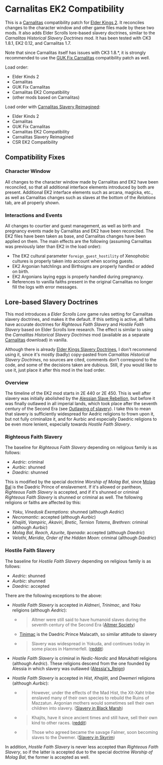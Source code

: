 # Carnalitas EK2 Compatibility

This is a [Carnalitas](https://www.loverslab.com/files/file/14207-carnalitas-unified-sex-mod-framework-for-ck3/) compatibility patch for [Elder Kings 2](https://steamcommunity.com/sharedfiles/filedetails/?id=2887120253). It reconciles changes to the character window and other game files made by these two mods. It also adds Elder Scrolls lore-based slavery doctrines, similar to the *Carnalitas Historical Slavery Doctrines* mod. It has been tested with CK3 1.8.1, EK2 0.12, and Carnalitas 1.7.

Note that since Carnalitas itself has issues with CK3 1.8.*, it is strongly recommended to use the [GUK Fix Carnalitas](https://www.loverslab.com/files/file/24787-guk_fix_carnzip/) compatibility patch as well.

Load order:

* Elder Kinds 2
* Carnalitas
* GUK Fix Carnalitas
* Carnalitas EK2 Compatibility
* (other mods based on Carnalitas)

Load order with [Carnalitas Slavery Reimagined](https://www.loverslab.com/topic/204734-mod-carnalitas-slavery-reimagined/):

* Elder Kinds 2
* Carnalitas
* GUK Fix Carnalitas
* Carnalitas EK2 Compatibility
* Carnalitas Slavery Reimagined
* CSR EK2 Compatibility

## Compatibility Fixes

### Character Window

All changes to the character window made by Carnalitas and EK2 have been reconciled, so that all additional interface elements introduced by both are present. Additional EK2 interface elements such as arcana, magicka, etc., as well as Carnalitas changes such as slaves at the bottom of the *Relations* tab, are all properly shown.

### Interactions and Events

All changes to courtier and guest management, as well as birth and pregnancy events made by Carnalitas and EK2 have been reconciled. The EK2 files have been taken as base, and Carnalitas changes have been applied on them. The main effects are the following (assuming Carnalitas was previously later than EK2 in the load order):

* The EK2 cultural parameter `foreign_guest_hostility` of Xenophobic cultures is properly taken into account when scoring guests.
* EK2 Argonian hatchlings and Birthsigns are properly handled or added on birth.
* EK2 Argonians laying eggs is properly handled during pregnancy.
* References to vanilla faiths present in the original Carnalitas no longer fill the logs with error messages.

## Lore-based Slavery Doctrines

This mod introduces a *Elder Scrolls Lore* game rules setting for Carnalitas slavery doctrines, and makes it the default. If this setting is active, all faiths have accurate doctrines for *Righteous Faith Slavery* and *Hostile Faith Slavery* based on Elder Scrolls lore research. The effect is similar to using the *Carnalitas Historical Slavery Doctrines* mod (available as a separate [Carnalitas](https://www.loverslab.com/files/file/14207-carnalitas-unified-sex-mod-framework-for-ck3/) download) in vanilla.

Although there is already [Elder Kings Slavery Doctrines](https://steamcommunity.com/sharedfiles/filedetails/?id=2887372040), I don't recommend using it, since it's mostly (badly) copy-pasted from *Carnalitas Historical Slavery Doctrines*, no sources are cited, comments don't correspond to the code, and some of the decisions taken are dubious. Still, if you would like to use it, just place it after this mod in the load order.

### Overview

The timeline of the EK2 mod starts in 2E 440 or 2E 450. This is well after slavery was initially abolished by the [Alessian Slave Rebellion](https://elderscrolls.fandom.com/wiki/Alessian_Slave_Rebellion), but before it was finally outlawed in all imperial lands, which took place after the seventh century of the Second Era (see [Outlawing of slavery](https://elderscrolls.fandom.com/wiki/Slavery#Outlawing_of_slavery)). I take this to mean that slavery is sufficiently widespread for Aedric religions to frown upon it, but not fully criminalize it, and for Aurbic and especially Daedric religions to be even more lenient, especially towards *Hostile Faith Slavery*.

### Righteous Faith Slavery

The baseline for *Righteous Faith Slavery* depending on religious family is as follows:

* *Aedric*: criminal
* *Aurbic*: shunned
* *Daedric*: shunned

This is modified by the special doctrine *Worship of Molag Bal*, since [Molag Bal](https://elderscrolls.fandom.com/wiki/Molag_Bal) is the Daedric Prince of enslavement. If it's allowed or pantheon, *Righteous Faith Slavery* is accepted, and if it's shunned or criminal *Righteous Faith Slavery* is shunned or criminal as well. The following religions or faiths are affected by this:

* *Yoku*, *Vinedusk Exemptions*: shunned (although *Aedric*)
* *Necromantic*: accepted (although *Aurbic*)
* *Khajiiti*, *Vampiric*, *Akaviri*, *Bretic*, *Ternion Totems*, *Brethren*: criminal (although *Aurbic*)
* *Molag Bal*, *Reach*, *Azurite*, *Ilpenada*: accepted (although *Daedric*)
* *Velothi*, *Meridia*, *Order of the Hidden Moon*: criminal (although *Daedric*)

### Hostile Faith Slavery

The baseline for *Hostile Faith Slavery* depending on religious family is as follows:

* *Aedric*: shunned
* *Aurbic*: shunned
* *Daedric*: accepted

There are the following exceptions to the above:

* *Hostile Faith Slavery* is accepted in *Aldmeri*, *Trinimac*, and *Yoku* religions (although *Aedric*):
  * > Altmer were still said to have humanoid slaves during the seventh century of the Second Era
  ([Altmer Society](https://elderscrolls.fandom.com/wiki/Altmer#Society))
  * [Tinimac]( https://elderscrolls.fandom.com/wiki/Trinimac) is the Daedric Prince Malacath, so similar attitude to slavery
  * > Slavery was widespread in Yokuda, and continues today in some places in Hammerfell.
  ([reddit](https://www.reddit.com/r/teslore/comments/j58xuf/what_other_races_practiced_slavery/))

* *Hostile Faith Slavery* is criminal in *Nedic-Nordic* and *Marukhati* religions (although *Aedric*). These religions descend from the one founded by Alessia in which slavery was outlawed ([Alessia's_Reign](https://elderscrolls.fandom.com/wiki/Alessian_Empire#Alessia's_Reign))

* *Hostile Faith Slavery* is accepted in *Hist*, *Khajiiti*, and *Dwemeri* religions (although *Aurbic*):
  * > However, under the effects of the Mad Hist, the Xit-Xaht tribe enslaved many of their own species to rebuild the Ruins of Mazzatun. Argonian mothers would sometimes sell their own children into slavery. ([Slavery in Black Marsh](https://elderscrolls.fandom.com/wiki/Slavery#Black_Marsh))
  * > Khajits, have it since ancient times and still have, sell their own kind to other races. ([reddit](https://www.reddit.com/r/teslore/comments/j58xuf/what_other_races_practiced_slavery/))
  * > Those who agreed became the savage Falmer, soon becoming slaves to the Dwemer. ([Slavery in Skyrim](https://elderscrolls.fandom.com/wiki/Slavery#Skyrim))

In addition, *Hostile Faith Slavery* is never less accepted than *Righteous Faith Slavery*, so if the latter is accepted due to the special doctrine *Worship of Molag Bal*, the former is accepted as well.
